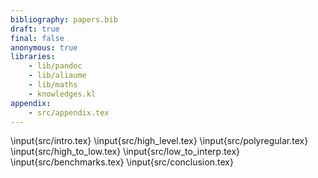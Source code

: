 ```yaml
---
bibliography: papers.bib
draft: true
final: false
anonymous: true
libraries:
    - lib/pandoc
    - lib/aliaume
    - lib/maths
    - knowledges.kl
appendix:
    - src/appendix.tex
---
```


\input{src/intro.tex}
\input{src/high_level.tex}
\input{src/polyregular.tex}
\input{src/high_to_low.tex}
\input{src/low_to_interp.tex}
\input{src/benchmarks.tex}
\input{src/conclusion.tex}
